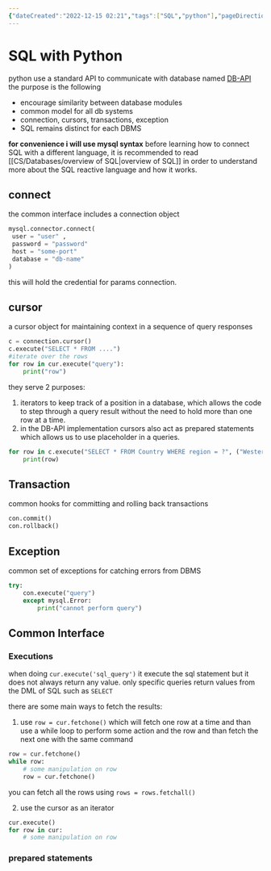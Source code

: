 ```yaml
---
{"dateCreated":"2022-12-15 02:21","tags":["SQL","python"],"pageDirection":"ltr","dg-publish":true,"permalink":"/cs/databases/sql-with-python/","dgPassFrontmatter":true}
---
```



# SQL with Python

python use a standard API to communicate with database named [DB-API](https://peps.python.org/pep-0249/)
the purpose is the following
* encourage similarity between database modules
* common model for all db systems
* connection, cursors, transactions, exception
* SQL remains distinct for each DBMS

__for convenience i will use mysql syntax__ 
before learning how to connect SQL with a different language, it is recommended to read [[CS/Databases/overview of SQL\|overview of SQL]] in order to understand more about the SQL reactive language and how it works.

## connect
the common interface includes a connection object 
``` python
mysql.connector.connect(
 user = "user" ,
 password = "password"
 host = "some-port"
 database = "db-name"
)
```

this will hold the credential for params connection.

## cursor
a cursor object for maintaining context in a sequence of query responses
```python
c = connection.cursor()
c.execute("SELECT * FROM ....")
#iterate over the rows
for row in cur.execute("query"):
	print("row")
```

they serve 2 purposes:
1) iterators to keep track of a position in a database, which allows the code to step through a query result without the need to hold more than one row at a time.
2) in the DB-API implementation cursors also act as prepared statements which allows us to use placeholder in a queries.
``` python 
for row in c.execute("SELECT * FROM Country WHERE region = ?", ("Western Europe")) :
	print(row)
```

## Transaction 
common hooks for committing and rolling back transactions
```python
con.commit()
con.rollback()
```

## Exception
common set of exceptions for catching errors from DBMS 
``` python
try: 
	con.execute("query")
	except mysql.Error:
		print("cannot perform query")
```

## Common Interface
### Executions
when doing `cur.execute('sql_query')` it execute the sql statement but it does not always return any value.
only specific queries return values from the DML of SQL such as `SELECT` 

there are some main ways to fetch the results:
1) use `row = cur.fetchone()` which will fetch one row at a time and than use a while loop to perform some action and the row and than fetch the next one with the same command
``` python
row = cur.fetchone()
while row:
	# some manipulation on row
	row = cur.fetchone()
```

you can fetch all the rows using `rows = rows.fetchall()`

2) use the cursor as an iterator
``` python
cur.execute()
for row in cur: 
	# some manipulation on row
```

### prepared statements


